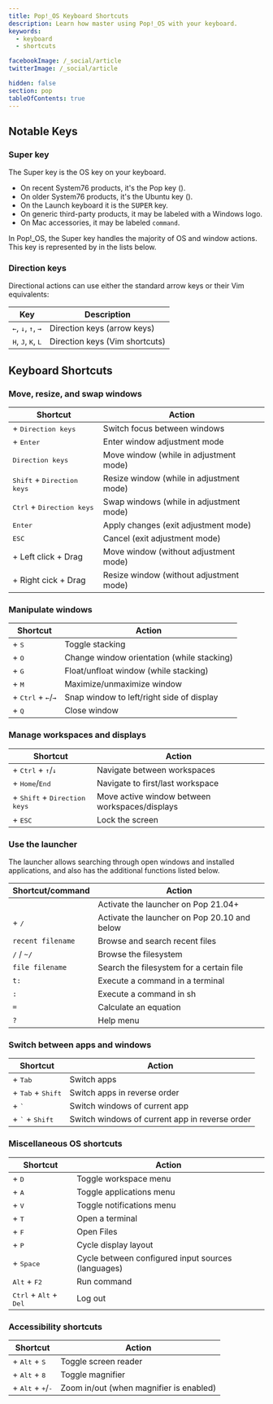 ```yaml
---
title: Pop!_OS Keyboard Shortcuts
description: Learn how master using Pop!_OS with your keyboard.
keywords:
  - keyboard
  - shortcuts

facebookImage: /_social/article
twitterImage: /_social/article

hidden: false
section: pop
tableOfContents: true
---
```


## Notable Keys

### Super key

The Super key is the OS key on your keyboard.

- On recent System76 products, it's the Pop key (<kbd><font-awesome-icon :icon="['fab', 'pop-os']"></font-awesome-icon></kbd>).
- On older System76 products, it's the Ubuntu key (<kbd><font-awesome-icon :icon="['fab', 'ubuntu']"></font-awesome-icon></kbd>).
- On the Launch keyboard it is the <kbd>SUPER</kbd> key.
- On generic third-party products, it may be labeled with a Windows logo.
- On Mac accessories, it may be labeled `command`.

In Pop!\_OS, the Super key handles the majority of OS and window actions. This key is represented by <kbd><font-awesome-icon :icon="['fab', 'pop-os']"></font-awesome-icon></kbd> in the lists below.

### Direction keys

Directional actions can use either the standard arrow keys or their Vim equivalents:

| Key                                                    | Description                    |
| ------------------------------------------------------ | ------------------------------ |
| <kbd>←</kbd>, <kbd>↓</kbd>, <kbd>↑</kbd>, <kbd>→</kbd> | Direction keys (arrow keys)    |
| <kbd>H</kbd>, <kbd>J</kbd>, <kbd>K</kbd>, <kbd>L</kbd> | Direction keys (Vim shortcuts) |

## Keyboard Shortcuts

### Move, resize, and swap windows

| Shortcut                                                                | Action                                   |
| ----------------------------------------------------------------------- | ---------------------------------------- |
| <kbd><font-awesome-icon :icon="['fab', 'pop-os']"></font-awesome-icon></kbd> + <kbd>Direction keys</kbd> | Switch focus between windows             |
| <kbd><font-awesome-icon :icon="['fab', 'pop-os']"></font-awesome-icon></kbd> + <kbd>Enter</kbd>          | Enter window adjustment mode             |
| <kbd>Direction keys</kbd>                                               | Move window (while in adjustment mode)   |
| <kbd>Shift</kbd> + <kbd>Direction keys</kbd>                            | Resize window (while in adjustment mode) |
| <kbd>Ctrl</kbd> + <kbd>Direction keys</kbd>                             | Swap windows (while in adjustment mode)  |
| <kbd>Enter</kbd>                                                        | Apply changes (exit adjustment mode)     |
| <kbd>ESC</kbd>                                                          | Cancel (exit adjustment mode)            |
| <kbd><font-awesome-icon :icon="['fab', 'pop-os']"></font-awesome-icon></kbd> + Left click + Drag         | Move window (without adjustment mode)    |
| <kbd><font-awesome-icon :icon="['fab', 'pop-os']"></font-awesome-icon></kbd> + Right cick + Drag         | Resize window (without adjustment mode)  |

### Manipulate windows

| Shortcut                                                                                  | Action                                     |
| ----------------------------------------------------------------------------------------- | ------------------------------------------ |
| <kbd><font-awesome-icon :icon="['fab', 'pop-os']"></font-awesome-icon></kbd> + <kbd>S</kbd>                                | Toggle stacking                            |
| <kbd><font-awesome-icon :icon="['fab', 'pop-os']"></font-awesome-icon></kbd> + <kbd>O</kbd>                                | Change window orientation (while stacking) |
| <kbd><font-awesome-icon :icon="['fab', 'pop-os']"></font-awesome-icon></kbd> + <kbd>G</kbd>                                | Float/unfloat window (while stacking)      |
| <kbd><font-awesome-icon :icon="['fab', 'pop-os']"></font-awesome-icon></kbd> + <kbd>M</kbd>                                | Maximize/unmaximize window                 |
| <kbd><font-awesome-icon :icon="['fab', 'pop-os']"></font-awesome-icon></kbd> + <kbd>Ctrl</kbd> + <kbd>←</kbd>/<kbd>→</kbd> | Snap window to left/right side of display  |
| <kbd><font-awesome-icon :icon="['fab', 'pop-os']"></font-awesome-icon></kbd> + <kbd>Q</kbd>                                | Close window                               |

### Manage workspaces and displays

| Shortcut                                                                                   | Action                                         |
| ------------------------------------------------------------------------------------------ | ---------------------------------------------- |
| <kbd><font-awesome-icon :icon="['fab', 'pop-os']"></font-awesome-icon></kbd> + <kbd>Ctrl</kbd> + <kbd>↑</kbd>/<kbd>↓</kbd>  | Navigate between workspaces                    |
| <kbd><font-awesome-icon :icon="['fab', 'pop-os']"></font-awesome-icon></kbd> + <kbd>Home</kbd>/<kbd>End</kbd>               | Navigate to first/last workspace               |
| <kbd><font-awesome-icon :icon="['fab', 'pop-os']"></font-awesome-icon></kbd> + <kbd>Shift</kbd> + <kbd>Direction keys</kbd> | Move active window between workspaces/displays |
| <kbd><font-awesome-icon :icon="['fab', 'pop-os']"></font-awesome-icon></kbd> + <kbd>ESC</kbd>                               | Lock the screen                                |

### Use the launcher

The launcher allows searching through open windows and installed applications, and also has the additional functions listed below.

| Shortcut/command                                           | Action                          |
| ---------------------------------------------------------- | ------------------------------- |
| <kbd><font-awesome-icon :icon="['fab', 'pop-os']"></font-awesome-icon></kbd>                 | Activate the launcher on Pop 21.04+ |
| <kbd><font-awesome-icon :icon="['fab', 'pop-os']"></font-awesome-icon></kbd> + <kbd>/</kbd>  | Activate the launcher on Pop 20.10 and below |
| `recent filename`                                          | Browse and search recent files  |
| `/` / `~/`                                                 | Browse the filesystem           |
| `file filename`                                            | Search the filesystem for a certain file |
| `t:`                                                       | Execute a command in a terminal |
| `:`                                                        | Execute a command in sh         |
| `=`                                                        | Calculate an equation           |
| `?`                                                        | Help menu                       |

### Switch between apps and windows

| Shortcut                                                                        | Action                                         |
| ------------------------------------------------------------------------------- | ---------------------------------------------- |
| <kbd><font-awesome-icon :icon="['fab', 'pop-os']"></font-awesome-icon></kbd> + <kbd>Tab</kbd>                    | Switch apps                                    |
| <kbd><font-awesome-icon :icon="['fab', 'pop-os']"></font-awesome-icon></kbd> + <kbd>Tab</kbd> + <kbd>Shift</kbd> | Switch apps in reverse order                   |
| <kbd><font-awesome-icon :icon="['fab', 'pop-os']"></font-awesome-icon></kbd> + <kbd>`</kbd>                      | Switch windows of current app                  |
| <kbd><font-awesome-icon :icon="['fab', 'pop-os']"></font-awesome-icon></kbd> + <kbd>`</kbd> + <kbd>Shift</kbd>   | Switch windows of current app in reverse order |

### Miscellaneous OS shortcuts

| Shortcut                                                       | Action                                             |
| -------------------------------------------------------------- | -------------------------------------------------- |
| <kbd><font-awesome-icon :icon="['fab', 'pop-os']"></font-awesome-icon></kbd> + <kbd>D</kbd>     | Toggle workspace menu                            |
| <kbd><font-awesome-icon :icon="['fab', 'pop-os']"></font-awesome-icon></kbd> + <kbd>A</kbd>     | Toggle applications menu                           |
| <kbd><font-awesome-icon :icon="['fab', 'pop-os']"></font-awesome-icon></kbd> + <kbd>V</kbd>     | Toggle notifications menu                          |
| <kbd><font-awesome-icon :icon="['fab', 'pop-os']"></font-awesome-icon></kbd> + <kbd>T</kbd>     | Open a terminal                                    |
| <kbd><font-awesome-icon :icon="['fab', 'pop-os']"></font-awesome-icon></kbd> + <kbd>F</kbd>     | Open Files                                         |
| <kbd><font-awesome-icon :icon="['fab', 'pop-os']"></font-awesome-icon></kbd> + <kbd>P</kbd>     | Cycle display layout                               |
| <kbd><font-awesome-icon :icon="['fab', 'pop-os']"></font-awesome-icon></kbd> + <kbd>Space</kbd> | Cycle between configured input sources (languages) |
| <kbd>Alt</kbd> + <kbd>F2</kbd>                                 | Run command                                        |
| <kbd>Ctrl</kbd> + <kbd>Alt</kbd> + <kbd>Del</kbd>              | Log out                                            |

### Accessibility shortcuts

| Shortcut                                                                                 | Action                                  |
| ---------------------------------------------------------------------------------------- | --------------------------------------- |
| <kbd><font-awesome-icon :icon="['fab', 'pop-os']"></font-awesome-icon></kbd> + <kbd>Alt</kbd> + <kbd>S</kbd>              | Toggle screen reader                    |
| <kbd><font-awesome-icon :icon="['fab', 'pop-os']"></font-awesome-icon></kbd> + <kbd>Alt</kbd> + <kbd>8</kbd>              | Toggle magnifier                        |
| <kbd><font-awesome-icon :icon="['fab', 'pop-os']"></font-awesome-icon></kbd> + <kbd>Alt</kbd> + <kbd>+</kbd>/<kbd>-</kbd> | Zoom in/out (when magnifier is enabled) |

